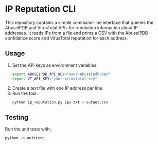 # IP Reputation CLI

This repository contains a simple command-line interface that queries the
AbuseIPDB and VirusTotal APIs for reputation information about IP addresses.
It reads IPs from a file and prints a CSV with the AbuseIPDB confidence score
and VirusTotal reputation for each address.

## Usage

1. Set the API keys as environment variables:
   ```bash
   export ABUSEIPDB_API_KEY="your-abuseipdb-key"
   export VT_API_KEY="your-virustotal-key"
   ```
2. Create a text file with one IP address per line.
3. Run the tool:
   ```bash
   python ip_reputation.py ips.txt > output.csv
   ```

## Testing

Run the unit tests with:

```bash
python -m unittest
```
